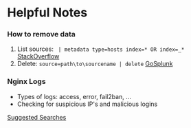 # Helpful Notes

### How to remove data

1. List sources:  ` | metadata type=hosts index=* OR index=_*` [StackOverflow](https://answers.splunk.com/answers/120461/how-to-see-all-source-and-sourcetype-list.html)
2. Delete: `source=path\to\sourcename | delete` [GoSplunk](https://gosplunk.com/clean-or-delete-data-in-a-given-source/)

### Nginx Logs

- Types of logs: access, error, fail2ban, ...
- Checking for suspicious IP's and malicious logins

[Suggested Searches](SuggestedSearches.md)

